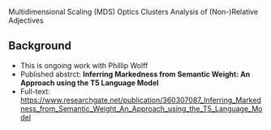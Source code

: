 Multidimensional Scaling (MDS) Optics Clusters Analysis of (Non-)Relative Adjectives

## Background
- This is ongoing work with Phillip Wolff
- Published abstrct: **Inferring Markedness from Semantic Weight: An Approach using the T5 Language Model**
- Full-text: https://www.researchgate.net/publication/360307087_Inferring_Markedness_from_Semantic_Weight_An_Approach_using_the_T5_Language_Model
